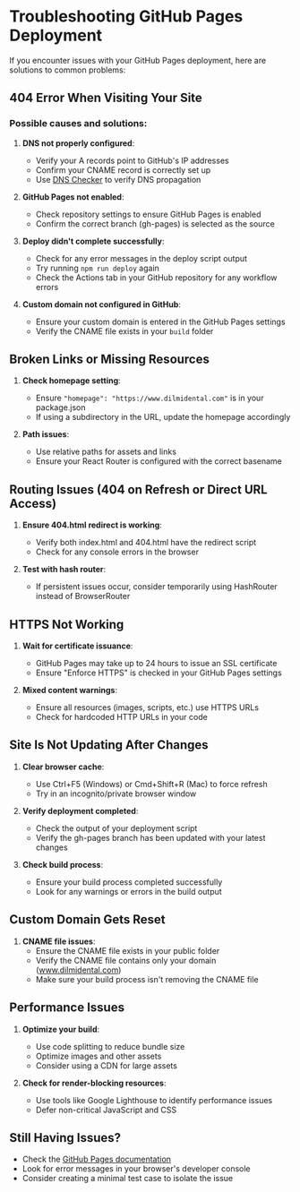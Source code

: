 # Troubleshooting GitHub Pages Deployment

If you encounter issues with your GitHub Pages deployment, here are solutions to common problems:

## 404 Error When Visiting Your Site

### Possible causes and solutions:

1. **DNS not properly configured**:
   - Verify your A records point to GitHub's IP addresses
   - Confirm your CNAME record is correctly set up
   - Use [DNS Checker](https://dnschecker.org) to verify DNS propagation

2. **GitHub Pages not enabled**:
   - Check repository settings to ensure GitHub Pages is enabled
   - Confirm the correct branch (gh-pages) is selected as the source

3. **Deploy didn't complete successfully**:
   - Check for any error messages in the deploy script output
   - Try running `npm run deploy` again
   - Check the Actions tab in your GitHub repository for any workflow errors

4. **Custom domain not configured in GitHub**:
   - Ensure your custom domain is entered in the GitHub Pages settings
   - Verify the CNAME file exists in your `build` folder

## Broken Links or Missing Resources

1. **Check homepage setting**:
   - Ensure `"homepage": "https://www.dilmidental.com"` is in your package.json
   - If using a subdirectory in the URL, update the homepage accordingly

2. **Path issues**:
   - Use relative paths for assets and links
   - Ensure your React Router is configured with the correct basename

## Routing Issues (404 on Refresh or Direct URL Access)

1. **Ensure 404.html redirect is working**:
   - Verify both index.html and 404.html have the redirect script
   - Check for any console errors in the browser

2. **Test with hash router**:
   - If persistent issues occur, consider temporarily using HashRouter instead of BrowserRouter

## HTTPS Not Working

1. **Wait for certificate issuance**:
   - GitHub Pages may take up to 24 hours to issue an SSL certificate
   - Ensure "Enforce HTTPS" is checked in your GitHub Pages settings

2. **Mixed content warnings**:
   - Ensure all resources (images, scripts, etc.) use HTTPS URLs
   - Check for hardcoded HTTP URLs in your code

## Site Is Not Updating After Changes

1. **Clear browser cache**:
   - Use Ctrl+F5 (Windows) or Cmd+Shift+R (Mac) to force refresh
   - Try in an incognito/private browser window

2. **Verify deployment completed**:
   - Check the output of your deployment script
   - Verify the gh-pages branch has been updated with your latest changes

3. **Check build process**:
   - Ensure your build process completed successfully
   - Look for any warnings or errors in the build output

## Custom Domain Gets Reset

1. **CNAME file issues**:
   - Ensure the CNAME file exists in your public folder
   - Verify the CNAME file contains only your domain (www.dilmidental.com)
   - Make sure your build process isn't removing the CNAME file

## Performance Issues

1. **Optimize your build**:
   - Use code splitting to reduce bundle size
   - Optimize images and other assets
   - Consider using a CDN for large assets

2. **Check for render-blocking resources**:
   - Use tools like Google Lighthouse to identify performance issues
   - Defer non-critical JavaScript and CSS

## Still Having Issues?

- Check the [GitHub Pages documentation](https://docs.github.com/en/pages)
- Look for error messages in your browser's developer console
- Consider creating a minimal test case to isolate the issue 